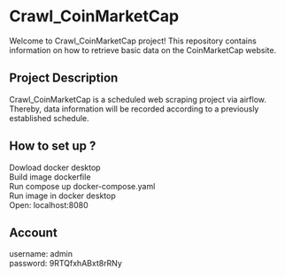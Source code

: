 # Crawl_CoinMarketCap

Welcome to Crawl_CoinMarketCap project! This repository contains information on how to retrieve basic data on the CoinMarketCap website.

## Project Description

Crawl_CoinMarketCap is a scheduled web scraping project via airflow. Thereby, data information will be recorded according to a previously established schedule. 

## How to set up ?
Dowload docker desktop <br>
Build image dockerfile <br>
Run compose up docker-compose.yaml <br>
Run image in docker desktop <br>
Open: localhost:8080 

## Account
username: admin <br>
password: 9RTQfxhABxt8rRNy

